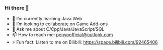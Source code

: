 ### Hi there 👋

- 🌱 I’m currently learning Java Web
- 👯 I’m looking to collaborate on Game Add-ons
- 💬 Ask me about C/Cpp/Java/JavaScript/SQL
- 📫 How to reach me: penyoofficial@outlook.com
- ⚡ Fun fact: Listen to me on Bilibili: https://space.bilibili.com/92465406
